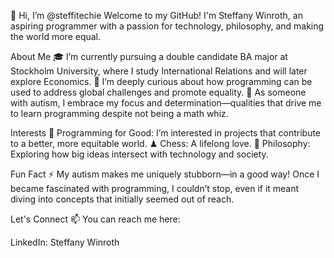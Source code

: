 👋 Hi, I’m @steffitechie
Welcome to my GitHub! I'm Steffany Winroth, an aspiring programmer with a passion for technology, philosophy, and making the world more equal.

About Me
🎓 I’m currently pursuing a double candidate BA major at Stockholm University, where I study International Relations and will later explore Economics.
🌟 I’m deeply curious about how programming can be used to address global challenges and promote equality.
🧩 As someone with autism, I embrace my focus and determination—qualities that drive me to learn programming despite not being a math whiz.

Interests
👀 Programming for Good: I’m interested in projects that contribute to a better, more equitable world.
♟ Chess: A lifelong love.
🧠 Philosophy: Exploring how big ideas intersect with technology and society.

Fun Fact
⚡ My autism makes me uniquely stubborn—in a good way! Once I became fascinated with programming, I couldn’t stop, even if it meant diving into concepts that initially seemed out of reach.

Let's Connect
📫 You can reach me here:

LinkedIn: Steffany Winroth
<!---
steffitechie/steffitechie is a ✨ special ✨ repository because its `README.md` (this file) appears on your GitHub profile.
You can click the Preview link to take a look at your changes.
--->
